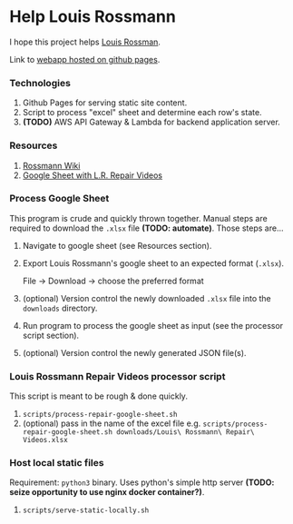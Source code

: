 # Help Louis Rossmann
I hope this project helps [Louis Rossman](https://youtu.be/3kGqPjSDp14).

Link to [webapp hosted on github pages](https://aallbrig.github.io/help-louis-rossmann/).

### Technologies
1. Github Pages for serving static site content.
1. Script to process "excel" sheet and determine each row's state.
1. __(TODO)__ AWS API Gateway & Lambda for backend application server.

### Resources
1. [Rossmann Wiki](https://wiki2.rossmanngroup.com/index.php?title=Troubleshooting_Guides)
1. [Google Sheet with L.R. Repair Videos](https://docs.google.com/spreadsheets/d/1PulZnpPHxBFyJwKiJvTQqR0D3liKHdl48rz7zwh652U/edit?usp=sharing)

### Process Google Sheet
This program is crude and quickly thrown together. Manual steps are required to download the `.xlsx` file __(TODO: automate)__. Those steps are...

1. Navigate to google sheet (see Resources section).
1. Export Louis Rossmann's google sheet to an expected format (`.xlsx`).

    File -> Download -> choose the preferred format
1. (optional) Version control the newly downloaded `.xlsx` file into the `downloads` directory.
1. Run program to process the google sheet as input (see the processor script section).
1. (optional) Version control the newly generated JSON file(s).

### Louis Rossmann Repair Videos processor script
This script is meant to be rough & done quickly.
1. `scripts/process-repair-google-sheet.sh`
1. (optional) pass in the name of the excel file e.g. `scripts/process-repair-google-sheet.sh downloads/Louis\ Rossmann\ Repair\ Videos.xlsx`

### Host local static files
Requirement: `python3` binary. Uses python's simple http server __(TODO: seize opportunity to use nginx docker container?)__.

1. `scripts/serve-static-locally.sh`


